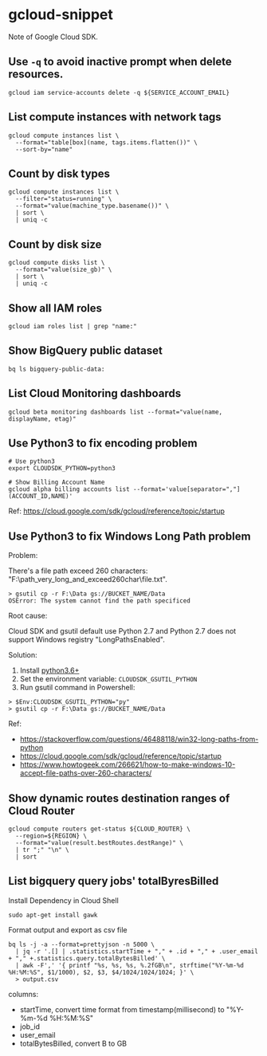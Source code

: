 # gcloud-snippet

Note of Google Cloud SDK.

## Use `-q` to avoid inactive prompt when delete resources.

```
gcloud iam service-accounts delete -q ${SERVICE_ACCOUNT_EMAIL}
```

## List compute instances with network tags

```
gcloud compute instances list \
  --format="table[box](name, tags.items.flatten())" \
  --sort-by="name"
```

## Count by disk types

```
gcloud compute instances list \
  --filter="status=running" \
  --format="value(machine_type.basename())" \
  | sort \
  | uniq -c
```

## Count by disk size

```
gcloud compute disks list \
  --format="value(size_gb)" \
  | sort \
  | uniq -c
```

## Show all IAM roles

```
gcloud iam roles list | grep "name:"
```

## Show BigQuery public dataset

```
bq ls bigquery-public-data:
```

## List Cloud Monitoring dashboards

```
gcloud beta monitoring dashboards list --format="value(name, displayName, etag)"
```

## Use Python3 to fix encoding problem

```
# Use python3
export CLOUDSDK_PYTHON=python3

# Show Billing Account Name
gcloud alpha billing accounts list --format='value[separator=","](ACCOUNT_ID,NAME)'
```

Ref: https://cloud.google.com/sdk/gcloud/reference/topic/startup

## Use Python3 to fix Windows Long Path problem

Problem:

There's a file path exceed 260 characters: "F:\path_very_long_and_exceed260char\file.txt".

```
> gsutil cp -r F:\Data gs://BUCKET_NAME/Data
OSError: The system cannot find the path specificed
```

Root cause:

Cloud SDK and gsutil default use Python 2.7 and Python 2.7 does not support Windows registry "LongPathsEnabled".

Solution:
1. Install [python3.6+](https://www.python.org/downloads/windows/)
2. Set the environment variable: `CLOUDSDK_GSUTIL_PYTHON`
3. Run gsutil command in Powershell:
```
> $Env:CLOUDSDK_GSUTIL_PYTHON="py"
> gsutil cp -r F:\Data gs://BUCKET_NAME/Data
```

Ref: 
- https://stackoverflow.com/questions/46488118/win32-long-paths-from-python
- https://cloud.google.com/sdk/gcloud/reference/topic/startup
- https://www.howtogeek.com/266621/how-to-make-windows-10-accept-file-paths-over-260-characters/

## Show dynamic routes destination ranges of Cloud Router

```
gcloud compute routers get-status ${CLOUD_ROUTER} \
  --region=${REGION} \
  --format="value(result.bestRoutes.destRange)" \
  | tr ";" "\n" \
  | sort
```

## List bigquery query jobs' totalByresBilled

Install Dependency in Cloud Shell

```
sudo apt-get install gawk
```

Format output and export as csv file

```
bq ls -j -a --format=prettyjson -n 5000 \
  | jq -r '.[] | .statistics.startTime + "," + .id + "," + .user_email + "," +.statistics.query.totalBytesBilled' \
  | awk -F',' '{ printf "%s, %s, %s, %.2fGB\n", strftime("%Y-%m-%d %H:%M:%S", $1/1000), $2, $3, $4/1024/1024/1024; }' \
  > output.csv
```

columns:
- startTime, convert time format from timestamp(millisecond) to "%Y-%m-%d %H:%M:%S"
- job_id
- user_email
- totalBytesBilled, convert B to GB
